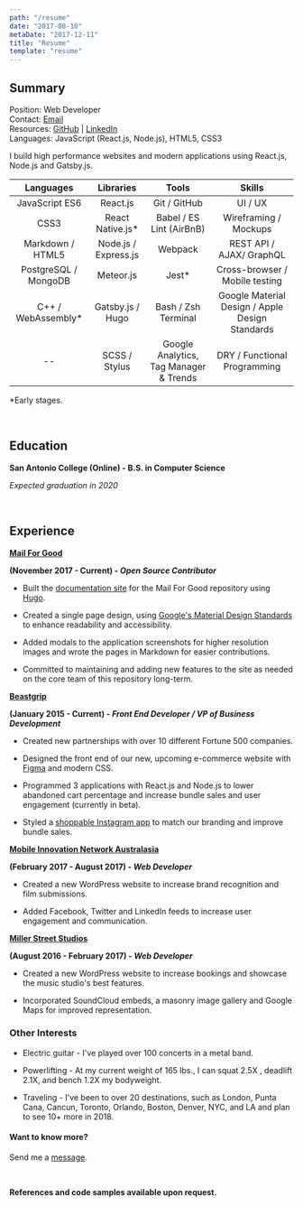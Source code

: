 ```yaml
---
path: "/resume"
date: "2017-08-10"
metaDate: "2017-12-11"
title: "Resume"
template: "resume"
---
```


## Summary


Position: Web Developer <br />
Contact: [Email](/contact) <br />
Resources: [GitHub](https://github.com/seanwlawrence) | [LinkedIn](https://www.linkedin.com/in/sean-lawrence-21792799/) <br />
Languages: JavaScript (React.js, Node.js), HTML5, CSS3 


I build high performance websites and modern applications using React.js, Node.js and Gatsby.js.

| **Languages**        | **Libraries**        | **Tools**                              | **Skills**                                      |
| :------------------: | :------------------: | :------------------------------------: | :---------------------------------------------: |
| JavaScript ES6       | React.js             | Git / GitHub                           | UI / UX                                         |
| CSS3                 | React Native.js*     | Babel / ES Lint (AirBnB)               | Wireframing / Mockups                           |
| Markdown / HTML5     | Node.js / Express.js | Webpack                                | REST API / AJAX/ GraphQL                        |
| PostgreSQL / MongoDB | Meteor.js            | Jest*                                  | Cross-browser / Mobile testing                  |
| C++ / WebAssembly*   | Gatsby.js / Hugo     | Bash / Zsh Terminal                    | Google Material Design / Apple Design Standards |
| --                   | SCSS / Stylus        | Google Analytics, Tag Manager & Trends | DRY / Functional Programming                    |

*Early stages.

<br />

## Education

**San Antonio College (Online) - B.S. in Computer Science**

_Expected graduation in 2020_

<br />

## Experience

[**Mail For Good**](https://github.com/freecodecamp/mail-for-good)

**(November 2017 - Current) - _Open Source Contributor_**

- Built the [documentation site](http://mail-for-good.netlify.com) for the Mail For Good repository using [Hugo](https://gohugo.io/getting-started/). 

- Created a single page design, using [Google's Material Design Standards](https://material.io) to enhance readability and accessibility. 

- Added modals to the application screenshots for higher resolution images and wrote the pages in Markdown for easier contributions. 

- Committed to maintaining and adding new features to the site as needed on the core team of this repository long-term. 

[**Beastgrip**](https://beastgrip.com)

**(January 2015 - Current) - _Front End Developer / VP of Business Development_**

- Created new partnerships with over 10 different Fortune 500 companies. 

- Designed the front end of our new, upcoming e-commerce website with [Figma](https://figma.com) and modern CSS. 

- Programmed 3 applications with React.js and Node.js to lower abandoned cart percentage and increase bundle sales and user engagement (currently in beta). 

- Styled a [shoppable Instagram app](https://beastgrip.com/pages/inspiration-2) to match our branding and improve bundle sales.

[**Mobile Innovation Network Australasia**](http://mina.pro)

**(February 2017 - August 2017) - _Web Developer_**

- Created a new WordPress website to increase brand recognition and film submissions. 

- Added Facebook, Twitter and LinkedIn feeds to increase user engagement and communication. 

[**Miller Street Studios**](http:millerstreetstudios.com) 

**(August 2016 - February 2017) - _Web Developer_**

- Created a new WordPress website to increase bookings and showcase the music studio's best features. 

- Incorporated SoundCloud embeds, a masonry image gallery and Google Maps for improved representation.

### Other Interests

- Electric guitar - I've played over 100 concerts in a metal band. 

- Powerlifting - At my current weight of 165 lbs., I can squat 2.5X , deadlift 2.1X, and bench 1.2X my bodyweight.

- Traveling - I've been to over 20 destinations, such as London, Punta Cana, Cancun, Toronto, Orlando, Boston, Denver, NYC, and LA and plan to see 10+ more in 2018.

#### Want to know more?
Send me a [message](/contact).

<br />

**References and code samples available upon request.**
